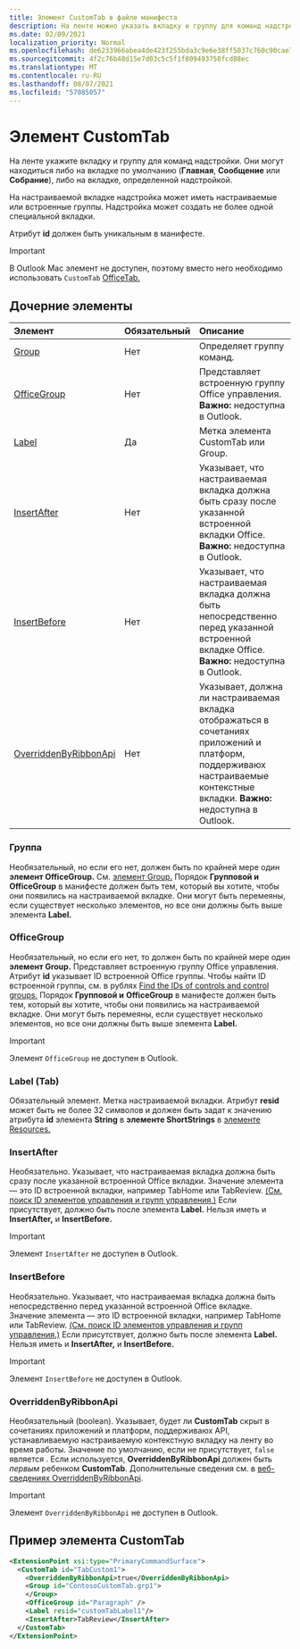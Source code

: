 ```yaml
---
title: Элемент CustomTab в файле манифеста
description: На ленте можно указать вкладку и группу для команд надстройки.
ms.date: 02/09/2021
localization_priority: Normal
ms.openlocfilehash: de6233966abea4de423f255bda3c9e6e38ff5037c760c90cae7c8a1c7ca6ab2e
ms.sourcegitcommit: 4f2c76b48d15e7d03c5c5f1f809493758fcd88ec
ms.translationtype: MT
ms.contentlocale: ru-RU
ms.lasthandoff: 08/07/2021
ms.locfileid: "57085057"
---
```

# <a name="customtab-element"></a>Элемент CustomTab

На ленте укажите вкладку и группу для команд надстройки. Они могут находиться либо на вкладке по умолчанию (**Главная**, **Сообщение** или **Собрание**), либо на вкладке, определенной надстройкой.

На настраиваемой вкладке надстройка может иметь настраиваемые или встроенные группы. Надстройка может создать не более одной специальной вкладки.

Атрибут **id** должен быть уникальным в манифесте.

> [!IMPORTANT]
> В Outlook Mac элемент не доступен, поэтому вместо него необходимо использовать `CustomTab` [OfficeTab.](officetab.md)

## <a name="child-elements"></a>Дочерние элементы

|  Элемент |  Обязательный  |  Описание  |
|:-----|:-----|:-----|
|  [Group](group.md)      | Нет |  Определяет группу команд.  |
|  [OfficeGroup](#officegroup)      | Нет |  Представляет встроенную группу Office управления. **Важно:** недоступна в Outlook. |
|  [Label](#label-tab)      | Да |  Метка элемента CustomTab или Group.  |
|  [InsertAfter](#insertafter)      | Нет |  Указывает, что настраиваемая вкладка должна быть сразу после указанной встроенной вкладки Office. **Важно:** недоступна в Outlook. |
|  [InsertBefore](#insertbefore)      | Нет |  Указывает, что настраиваемая вкладка должна быть непосредственно перед указанной встроенной вкладке Office. **Важно:** недоступна в Outlook. |
|  [OverriddenByRibbonApi](overriddenbyribbonapi.md)      | Нет |  Указывает, должна ли настраиваемая вкладка отображаться в сочетаниях приложений и платформ, поддерживаюх настраиваемые контекстные вкладки. **Важно:** недоступна в Outlook. |

### <a name="group"></a>Группа

Необязательный, но если его нет, должен быть по крайней мере один **элемент OfficeGroup.** См. [элемент Group.](group.md) Порядок **Групповой и** **OfficeGroup** в манифесте должен быть тем, который вы хотите, чтобы они появились на настраиваемой вкладке. Они могут быть перемеяны, если существует несколько элементов, но все они должны быть выше элемента **Label.**

### <a name="officegroup"></a>OfficeGroup

Необязательный, но если его нет, то должен быть по крайней мере один **элемент Group.** Представляет встроенную группу Office управления. Атрибут **id** указывает ID встроенной Office группы. Чтобы найти ID встроенной группы, см. в рублях [Find the IDs of controls and control groups.](../../design/built-in-button-integration.md#find-the-ids-of-controls-and-control-groups) Порядок **Групповой и** **OfficeGroup** в манифесте должен быть тем, который вы хотите, чтобы они появились на настраиваемой вкладке. Они могут быть перемеяны, если существует несколько элементов, но все они должны быть выше элемента **Label.**

> [!IMPORTANT]
> Элемент `OfficeGroup` не доступен в Outlook.

### <a name="label-tab"></a>Label (Tab)

Обязательный элемент. Метка настраиваемой вкладки. Атрибут **resid** может быть не более 32 символов и должен быть задат к значению атрибута **id** элемента **String** в **элементе ShortStrings** в [элементе Resources.](resources.md)

### <a name="insertafter"></a>InsertAfter

Необязательно. Указывает, что настраиваемая вкладка должна быть сразу после указанной встроенной Office вкладки. Значение элемента — это ID встроенной вкладки, например TabHome или TabReview. [(См. поиск ID элементов управления и групп управления.)](../../design/built-in-button-integration.md#find-the-ids-of-controls-and-control-groups) Если присутствует, должно быть после элемента **Label.** Нельзя иметь и **InsertAfter,** и **InsertBefore.**

> [!IMPORTANT]
> Элемент `InsertAfter` не доступен в Outlook.

### <a name="insertbefore"></a>InsertBefore

Необязательно. Указывает, что настраиваемая вкладка должна быть непосредственно перед указанной встроенной Office вкладке. Значение элемента — это ID встроенной вкладки, например TabHome или TabReview. [(См. поиск ID элементов управления и групп управления.)](../../design/built-in-button-integration.md#find-the-ids-of-controls-and-control-groups)  Если присутствует, должно быть после элемента **Label.** Нельзя иметь и **InsertAfter,** и **InsertBefore.**

> [!IMPORTANT]
> Элемент `InsertBefore` не доступен в Outlook.

### <a name="overriddenbyribbonapi"></a>OverriddenByRibbonApi

Необязательный (boolean). Указывает, будет ли **CustomTab** скрыт в сочетаниях приложений и платформ, поддерживаюх API, устанавливаемую настраиваемую контекстную вкладку на ленту во время работы. Значение по умолчанию, если не присутствует, `false` является . Если используется, **OverriddenByRibbonApi** должен быть *первым* ребенком **CustomTab**. Дополнительные сведения см. в [веб-сведениях OverriddenByRibbonApi](overriddenbyribbonapi.md).

> [!IMPORTANT]
> Элемент `OverriddenByRibbonApi` не доступен в Outlook.

## <a name="customtab-example"></a>Пример элемента CustomTab

```xml
<ExtensionPoint xsi:type="PrimaryCommandSurface">
  <CustomTab id="TabCustom1">
    <OverriddenByRibbonApi>true</OverriddenByRibbonApi>
    <Group id="ContosoCustomTab.grp1">
    </Group>
    <OfficeGroup id="Paragraph" />
    <Label resid="customTabLabel1"/>
    <InsertAfter>TabReview</InsertAfter>
  </CustomTab>
</ExtensionPoint>
```
